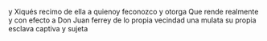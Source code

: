 y Xiqués recimo de ella a quienoy feconozco y otorga Que
rende realmente y con efecto a Don Juan ferrey de lo
propia vecindad una mulata su propia esclava captiva y sujeta